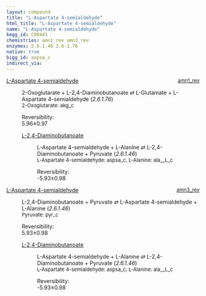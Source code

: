 ```yaml
---
layout: compound
title: "L-Aspartate 4-semialdehyde"
html_title: "L-Aspartate 4-semialdehyde"
name: "L-Aspartate 4-semialdehyde"
kegg_id: C00441
chemistries: amn1_rev amn3_rev
enzymes: 2.6.1.46 2.6.1.76
native: true
bigg_id: aspsa_c
indirect_via: 
---
```

<dl><dt class='rs-product'><a href='/compounds/C00441' class='link-dark' data-bs-toggle='tooltip' data-bs-html='true' data-bs-title='KEGG: C00441'>L-Aspartate 4-semialdehyde</a><span style='float: right; max-width: 40%'><a href='/chemistries/amn1_rev' class='link-dark opacity-50' style='font-size: small; word-wrap: anywhere;'>amn1_rev</a></span></dt><dd><p>2-Oxoglutarate + L-2,4-Diaminobutanoate &#8644; L-Glutamate + L-Aspartate 4-semialdehyde (<i>2.6.1.76</i>)<br /><span style='font-size: small;'><span data-bs-toggle='tooltip' data-bs-html='true' data-bs-title='KEGG: C00026'>2-Oxoglutarate</span>: akg_c</span><br /><div class="reversibility_info">Reversibility: <div class="progress"><div class="progress-bar bg-success" role="progressbar" style="width: 0%" aria-valuenow="0" aria-valuemin="0" aria-valuemax="100"></div></div><span>5.96&plusmn;0.97</span><div class="progress"><div class="progress-bar bg-danger" role="progressbar" style="width: 59.60%" aria-valuenow="5.960481295435774" aria-valuemin="0" aria-valuemax="10"></div><div class="progress-bar bg-warning" role="progressbar" style="width: 9.74%" aria-valuenow="5.960481295435774" aria-valuemin="0" aria-valuemax="10"></div></div></div></p><dl><dt><a href='/compounds/C03283' class='link-dark' data-bs-toggle='tooltip' data-bs-html='true' data-bs-title='KEGG: C03283'>L-2,4-Diaminobutanoate</a><span style='float: right; max-width: 40%'><a href='/chemistries/None' class='link-dark opacity-50' style='font-size: small; word-wrap: anywhere;'></a></span></dt><dd><p>L-Aspartate 4-semialdehyde + L-Alanine &#8644; L-2,4-Diaminobutanoate + Pyruvate (<i>2.6.1.46</i>)<br /><span style='font-size: small;'><span data-bs-toggle='tooltip' data-bs-html='true' data-bs-title='KEGG: C00441'>L-Aspartate 4-semialdehyde</span>: aspsa_c, <span data-bs-toggle='tooltip' data-bs-html='true' data-bs-title='KEGG: C00041'>L-Alanine</span>: ala__L_c</span><br /><div class="reversibility_info">Reversibility: <div class="progress" style="flex-direction: row-reverse;"><div class="progress-bar bg-success" role="progressbar" style="width: 59.29%" aria-valuenow="-5.928740448877901" aria-valuemin="0" aria-valuemax="10"></div><div class="progress-bar bg-warning" role="progressbar" style="width: 9.76%" aria-valuenow="-5.928740448877901" aria-valuemin="0" aria-valuemax="10"></div></div><span>-5.93&plusmn;0.98</span><div class="progress"><div class="progress-bar bg-danger" role="progressbar" style="width: 0%" aria-valuenow="-5.928740448877901" aria-valuemin="0" aria-valuemax="10"></div></div></div></p><dl></dl></dd></dl></dd></dl><dl><dt class='rs-product'><a href='/compounds/C00441' class='link-dark' data-bs-toggle='tooltip' data-bs-html='true' data-bs-title='KEGG: C00441'>L-Aspartate 4-semialdehyde</a><span style='float: right; max-width: 40%'><a href='/chemistries/amn3_rev' class='link-dark opacity-50' style='font-size: small; word-wrap: anywhere;'>amn3_rev</a></span></dt><dd><p>L-2,4-Diaminobutanoate + Pyruvate &#8644; L-Aspartate 4-semialdehyde + L-Alanine (<i>2.6.1.46</i>)<br /><span style='font-size: small;'><span data-bs-toggle='tooltip' data-bs-html='true' data-bs-title='KEGG: C00022'>Pyruvate</span>: pyr_c</span><br /><div class="reversibility_info">Reversibility: <div class="progress"><div class="progress-bar bg-success" role="progressbar" style="width: 0%" aria-valuenow="0" aria-valuemin="0" aria-valuemax="100"></div></div><span>5.93&plusmn;0.98</span><div class="progress"><div class="progress-bar bg-danger" role="progressbar" style="width: 59.29%" aria-valuenow="5.928740448877908" aria-valuemin="0" aria-valuemax="10"></div><div class="progress-bar bg-warning" role="progressbar" style="width: 9.76%" aria-valuenow="5.928740448877908" aria-valuemin="0" aria-valuemax="10"></div></div></div></p><dl><dt><a href='/compounds/C03283' class='link-dark' data-bs-toggle='tooltip' data-bs-html='true' data-bs-title='KEGG: C03283'>L-2,4-Diaminobutanoate</a><span style='float: right; max-width: 40%'><a href='/chemistries/None' class='link-dark opacity-50' style='font-size: small; word-wrap: anywhere;'></a></span></dt><dd><p>L-Aspartate 4-semialdehyde + L-Alanine &#8644; L-2,4-Diaminobutanoate + Pyruvate (<i>2.6.1.46</i>)<br /><span style='font-size: small;'><span data-bs-toggle='tooltip' data-bs-html='true' data-bs-title='KEGG: C00441'>L-Aspartate 4-semialdehyde</span>: aspsa_c, <span data-bs-toggle='tooltip' data-bs-html='true' data-bs-title='KEGG: C00041'>L-Alanine</span>: ala__L_c</span><br /><div class="reversibility_info">Reversibility: <div class="progress" style="flex-direction: row-reverse;"><div class="progress-bar bg-success" role="progressbar" style="width: 59.29%" aria-valuenow="-5.928740448877901" aria-valuemin="0" aria-valuemax="10"></div><div class="progress-bar bg-warning" role="progressbar" style="width: 9.76%" aria-valuenow="-5.928740448877901" aria-valuemin="0" aria-valuemax="10"></div></div><span>-5.93&plusmn;0.98</span><div class="progress"><div class="progress-bar bg-danger" role="progressbar" style="width: 0%" aria-valuenow="-5.928740448877901" aria-valuemin="0" aria-valuemax="10"></div></div></div></p><dl></dl></dd></dl></dd></dl>